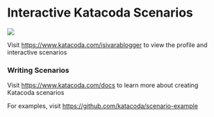 # Interactive Katacoda Scenarios

[![](http://shields.katacoda.com/katacoda/isivarablogger/count.svg)](https://www.katacoda.com/isivarablogger "Get your profile on Katacoda.com")

Visit https://www.katacoda.com/isivarablogger to view the profile and interactive scenarios

### Writing Scenarios
Visit https://www.katacoda.com/docs to learn more about creating Katacoda scenarios

For examples, visit https://github.com/katacoda/scenario-example
